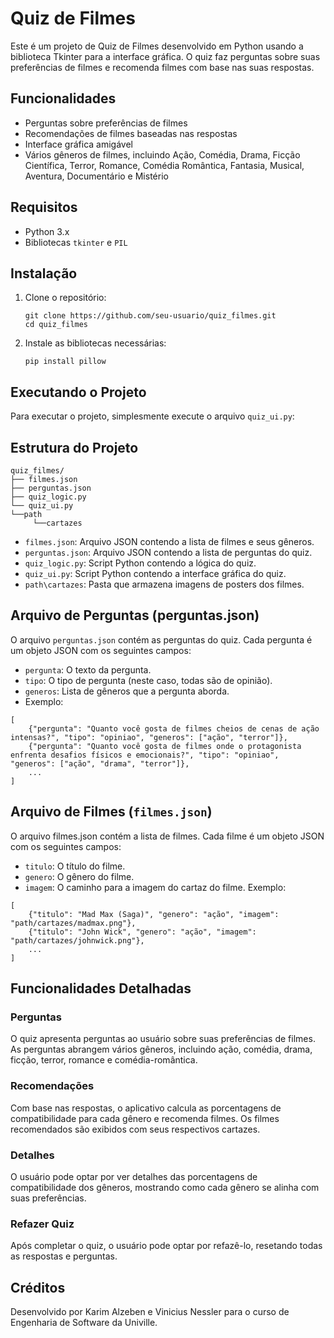 # Quiz de Filmes

Este é um projeto de Quiz de Filmes desenvolvido em Python usando a biblioteca Tkinter para a interface gráfica. O quiz faz perguntas sobre suas preferências de filmes e recomenda filmes com base nas suas respostas.

## Funcionalidades

- Perguntas sobre preferências de filmes
- Recomendações de filmes baseadas nas respostas
- Interface gráfica amigável
- Vários gêneros de filmes, incluindo Ação, Comédia, Drama, Ficção Científica, Terror, Romance, Comédia Romântica, Fantasia, Musical, Aventura, Documentário e Mistério

## Requisitos

- Python 3.x
- Bibliotecas `tkinter` e `PIL`

## Instalação

1. Clone o repositório:
    ```
    git clone https://github.com/seu-usuario/quiz_filmes.git
    cd quiz_filmes
    ```

2. Instale as bibliotecas necessárias:
    ```
    pip install pillow
    ```
## Executando o Projeto
Para executar o projeto, simplesmente execute o arquivo `quiz_ui.py`:

## Estrutura do Projeto

```
quiz_filmes/
├── filmes.json
├── perguntas.json
├── quiz_logic.py
└── quiz_ui.py
└──path
     └──cartazes
```
- `filmes.json`: Arquivo JSON contendo a lista de filmes e seus gêneros.
- `perguntas.json`: Arquivo JSON contendo a lista de perguntas do quiz.
- `quiz_logic.py`: Script Python contendo a lógica do quiz.
- `quiz_ui.py`: Script Python contendo a interface gráfica do quiz.
- `path\cartazes`: Pasta que armazena imagens de posters dos filmes.

## Arquivo de Perguntas (perguntas.json)
O arquivo `perguntas.json` contém as perguntas do quiz. Cada pergunta é um objeto JSON com os seguintes campos:

- `pergunta`: O texto da pergunta.
- `tipo`: O tipo de pergunta (neste caso, todas são de opinião).
- `generos`: Lista de gêneros que a pergunta aborda.
- Exemplo:
```
[
    {"pergunta": "Quanto você gosta de filmes cheios de cenas de ação intensas?", "tipo": "opiniao", "generos": ["ação", "terror"]},
    {"pergunta": "Quanto você gosta de filmes onde o protagonista enfrenta desafios físicos e emocionais?", "tipo": "opiniao", "generos": ["ação", "drama", "terror"]},
    ...
]
```
## Arquivo de Filmes (`filmes.json`)
O arquivo filmes.json contém a lista de filmes. Cada filme é um objeto JSON com os seguintes campos:

- `titulo`: O título do filme.
- `genero`: O gênero do filme.
- `imagem`: O caminho para a imagem do cartaz do filme.
Exemplo:
```
[
    {"titulo": "Mad Max (Saga)", "genero": "ação", "imagem": "path/cartazes/madmax.png"},
    {"titulo": "John Wick", "genero": "ação", "imagem": "path/cartazes/johnwick.png"},
    ...
]
```
## Funcionalidades Detalhadas
### Perguntas
O quiz apresenta perguntas ao usuário sobre suas preferências de filmes. As perguntas abrangem vários gêneros, incluindo ação, comédia, drama, ficção, terror, romance e comédia-romântica.

### Recomendações
Com base nas respostas, o aplicativo calcula as porcentagens de compatibilidade para cada gênero e recomenda filmes. Os filmes recomendados são exibidos com seus respectivos cartazes.

### Detalhes
O usuário pode optar por ver detalhes das porcentagens de compatibilidade dos gêneros, mostrando como cada gênero se alinha com suas preferências.

### Refazer Quiz
Após completar o quiz, o usuário pode optar por refazê-lo, resetando todas as respostas e perguntas.

## Créditos
Desenvolvido por Karim Alzeben e Vinicius Nessler para o curso de Engenharia de Software da Univille.
